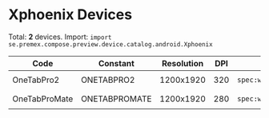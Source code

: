 # Xphoenix Devices

Total: **2** devices. Import: `import se.premex.compose.preview.device.catalog.android.Xphoenix`

| Code | Constant | Resolution | DPI | Compose Spec | Preview Usage |
|------|----------|------------|-----|-------------|---------------|
| OneTabPro2 | ONETABPRO2 | 1200x1920 | 320 | `spec:width=1200px,height=1920px,dpi=320` | `@Preview(device = Xphoenix.ONETABPRO2)` |
| OneTabProMate | ONETABPROMATE | 1200x1920 | 280 | `spec:width=1200px,height=1920px,dpi=280` | `@Preview(device = Xphoenix.ONETABPROMATE)` |

<!-- Generated automatically. Do not edit manually. -->
